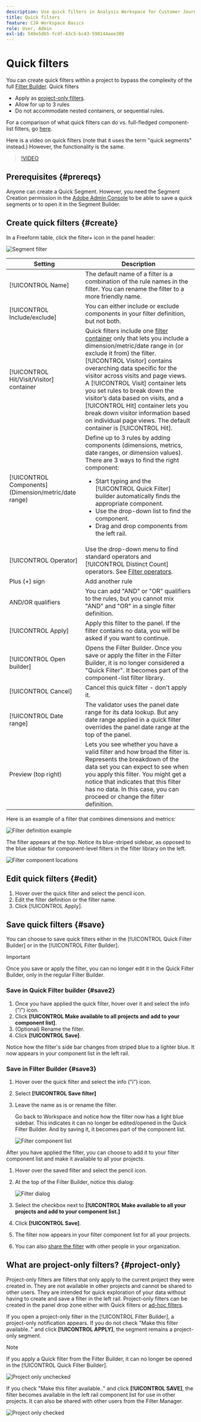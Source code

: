 ```yaml
---
description: Use quick filters in Analysis Workspace for Customer Journey Analytics
title: Quick filters
feature: CJA Workspace Basics
role: User, Admin
exl-id: 549e5db5-fcdf-43c5-bc43-590144aee309
---
```

# Quick filters

You can create quick filters within a project to bypass the complexity of the full [Filter Builder](/help/components/filters/create-filters.md). Quick filters

* Apply as [project-only filters](https://experienceleague.adobe.com/docs/analytics-platform/using/cja-components/cja-filters/quick-filters.html?lang=en#project-only).
* Allow for up to 3 rules
* Do not accommodate nested containers, or sequential rules.

For a comparison of what quick filters can do vs. full-fledged component-list filters, go [here](/help/components/filters/filters-overview.md).

Here is a video on quick filters (note that it uses the term "quick segments" instead.) However, the functionality is the same.

>[!VIDEO](https://video.tv.adobe.com/v/341466/?quality=12&learn=on)

## Prerequisites {#prereqs}

Anyone can create a Quick Segment. However, you need the Segment Creation permission in the [Adobe Admin Console](https://experienceleague.adobe.com/docs/analytics/admin/admin-console/permissions/summary-tables.html?lang=en#analytics-tools) to be able to save a quick segments or to open it in the Segment Builder.

## Create quick filters {#create}

In a Freeform table, click the filter+ icon in the panel header:

![Segment filter](assets/quick-seg1.png)

| Setting | Description |
| --- | --- |
| [!UICONTROL Name] | The default name of a filter is a combination of the rule names in the filter. You can rename the filter to a more friendly name. |
| [!UICONTROL Include/exclude] | You can either include or exclude components in your filter definition, but not both. |
| [!UICONTROL Hit/Visit/Visitor] container | Quick filters include one [filter container](https://experienceleague.adobe.com/docs/analytics-platform/using/cja-components/cja-filters/filters-overview.html?lang=en#filter-containers) only that lets you include a dimension/metric/date range in (or exclude it from) the filter. [!UICONTROL Visitor] contains overarching data specific for the visitor across visits and page views. A [!UICONTROL Visit] container lets you set rules to break down the visitor’s data based on visits, and a [!UICONTROL Hit] container lets you break down visitor information based on individual page views. The default container is [!UICONTROL Hit]. |
| [!UICONTROL Components] (Dimension/metric/date range) | Define up to 3 rules by adding components (dimensions, metrics, date ranges, or dimension values). There are 3 ways to find the right component:<ul><li>Start typing and the [!UICONTROL Quick Filter] builder automatically finds the appropriate component.</li><li>Use the drop-down list to find the component.</li><li>Drag and drop components from the left rail.</li></ul>  |
| [!UICONTROL Operator] | Use the drop-down menu to find standard operators and [!UICONTROL Distinct Count] operators. See [Filter operators](operators.md). |
| Plus (+) sign | Add another rule |
| AND/OR qualifiers | You can add "AND" or "OR" qualifiers to the rules, but you cannot mix "AND" and "OR" in a single filter definition. |
| [!UICONTROL Apply] | Apply this filter to the panel. If the filter contains no data, you will be asked if you want to continue. |
| [!UICONTROL Open builder] | Opens the Filter Builder. Once you save or apply the filter in the Filter Builder, it is no longer considered a "Quick Filter". It becomes part of the component-list filter library. |
| [!UICONTROL Cancel] | Cancel this quick filter - don't apply it. |
| [!UICONTROL Date range] | The validator uses the panel date range for its data lookup. But any date range applied in a quick filter overrides the panel date range at the top of the panel.  |
| Preview (top right) | Lets you see whether you have a valid filter and how broad the filter is. Represents the breakdown of the data set you can expect to see when you apply this filter. You might get a notice that indicates that this filter has no data. In this case, you can proceed or change the filter definition. |

Here is an example of a filter that combines dimensions and metrics:

![Filter definition example](assets/quick-seg2.png)

The filter appears at the top. Notice its blue-striped sidebar, as opposed to the blue sidebar for component-level filters in the filter library on the left.

![Filter component locations](assets/quick-seg3.png)

## Edit quick filters {#edit}

1. Hover over the quick filter and select the pencil icon.
1. Edit the filter definition or the filter name.
1. Click [!UICONTROL Apply].

## Save quick filters {#save}

You can choose to save quick filters either in the [!UICONTROL Quick Filter Builder] or in the [!UICONTROL Filter Builder].

>[!IMPORTANT]
>Once you save or apply the filter, you can no longer edit it in the Quick Filter Builder, only in the regular Filter Builder.

### Save in Quick Filter builder {#save2}

1. Once you have applied the quick filter, hover over it and select the info ("i") icon.
1. Click **[!UICONTROL Make available to all projects and add to your component list]**.
1. (Optional) Rename the filter.
1. Click **[!UICONTROL Save]**.

Notice how the filter's side bar changes from striped blue to a lighter blue. It now appears in your component list in the left rail.

### Save in Filter Builder {#save3}

1. Hover over the quick filter and select the info ("i") icon.
1. Select **[!UICONTROL Save filter]**
1. Leave the name as is or rename the filter.

   Go back to Workspace and notice how the filter now has a light blue sidebar. This indicates it can no longer be edited/opened in the Quick Filter Builder. And by saving it, it becomes part of the component list.

   ![Filter component list](assets/quick-seg4.png)

After you have applied the filter, you can choose to add it to your filter component list and make it available to all your projects.

1. Hover over the saved filter and select the pencil icon.

1. At the top of the Filter Builder, notice this dialog:

   ![Filter dialog](assets/project-only.png)

1. Select the checkbox next to **[!UICONTROL Make available to all your projects and add to your component list.]**
1. Click **[!UICONTROL Save]**.
1. The filter now appears in your filter component list for all your projects.
1. You can also [share the filter](/help/components/filters/manage-filters.md) with other people in your organization.

## What are project-only filters? {#project-only}

Project-only filters are filters that only apply to the current project they were created in. They are not available in other projects and cannot be shared to other users. They are intended for quick exploration of your data without having to create and save a filter in the left rail. Project-only filters can be created in the panel drop zone either with Quick filters or [ad-hoc filters](/help/components/filters/ad-hoc-filters.md). 

If you open a project-only filter in the [!UICONTROL Filter Builder], a project-only notification appears. If you do not check "Make this filter available.." and click **[!UICONTROL APPLY]**, the segment remains a project-only segment. 

>[!NOTE]
>
>If you apply a Quick filter from the Filter Builder, it can no longer be opened in the [!UICONTROL Quick Filter Builder]. 

![Project only unchecked](assets/project-only-unchecked.png)

If you check "Make this filter available.." and click **[!UICONTROL SAVE]**, the filter becomes available in the left rail component list for use in other projects. It can also be shared with other users from the Filter Manager.

![Project only checked](assets/project-only-checked.png)

